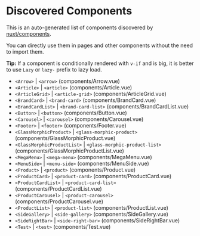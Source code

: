 # Discovered Components

This is an auto-generated list of components discovered by [nuxt/components](https://github.com/nuxt/components).

You can directly use them in pages and other components without the need to import them.

**Tip:** If a component is conditionally rendered with `v-if` and is big, it is better to use `Lazy` or `lazy-` prefix to lazy load.

- `<Arrow>` | `<arrow>` (components/Arrow.vue)
- `<Article>` | `<article>` (components/Article.vue)
- `<ArticleGrid>` | `<article-grid>` (components/ArticleGrid.vue)
- `<BrandCard>` | `<brand-card>` (components/BrandCard.vue)
- `<BrandCardList>` | `<brand-card-list>` (components/BrandCardList.vue)
- `<Button>` | `<button>` (components/Button.vue)
- `<Carousel>` | `<carousel>` (components/Carousel.vue)
- `<Footer>` | `<footer>` (components/Footer.vue)
- `<GlassMorphicProduct>` | `<glass-morphic-product>` (components/GlassMorphicProduct.vue)
- `<GlassMorphicProductList>` | `<glass-morphic-product-list>` (components/GlassMorphicProductList.vue)
- `<MegaMenu>` | `<mega-menu>` (components/MegaMenu.vue)
- `<MenuSide>` | `<menu-side>` (components/MenuSide.vue)
- `<Product>` | `<product>` (components/Product.vue)
- `<ProductCard>` | `<product-card>` (components/ProductCard.vue)
- `<ProductCardList>` | `<product-card-list>` (components/ProductCardList.vue)
- `<ProductCarousel>` | `<product-carousel>` (components/ProductCarousel.vue)
- `<ProductList>` | `<product-list>` (components/ProductList.vue)
- `<SideGallery>` | `<side-gallery>` (components/SideGallery.vue)
- `<SideRightBar>` | `<side-right-bar>` (components/SideRightBar.vue)
- `<Test>` | `<test>` (components/Test.vue)
